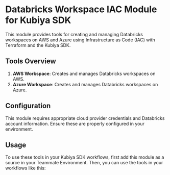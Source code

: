 # Databricks Workspace IAC Module for Kubiya SDK

This module provides tools for creating and managing Databricks workspaces on AWS and Azure using Infrastructure as Code (IAC) with Terraform and the Kubiya SDK.

## Tools Overview

1. **AWS Workspace**: Creates and manages Databricks workspaces on AWS.
2. **Azure Workspace**: Creates and manages Databricks workspaces on Azure.

## Configuration

This module requires appropriate cloud provider credentials and Databricks account information. Ensure these are properly configured in your environment.

## Usage

To use these tools in your Kubiya SDK workflows, first add this module as a source in your Teammate Environment. Then, you can use the tools in your workflows like this:

